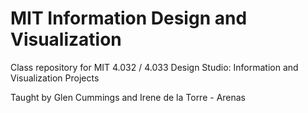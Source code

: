 # MIT Information Design and Visualization

Class repository for MIT 4.032 / 4.033 Design Studio: Information and Visualization Projects

Taught by Glen Cummings and Irene de la Torre - Arenas
